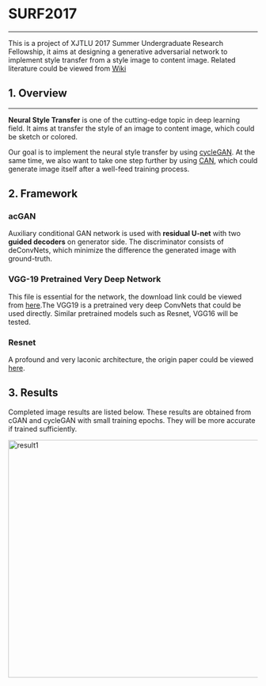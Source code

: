 # SURF2017
-----------------
This is a project of XJTLU 2017 Summer Undergraduate Research Fellowship, it aims at designing a generative adversarial network to implement style transfer from a style image to content image. Related literature could be viewed from [Wiki](https://github.com/LinkWoong/SURF2017/wiki)  
## 1. Overview  
-----------------
**Neural Style Transfer** is one of the cutting-edge topic in deep learning field. It aims at transfer the style of an image to content image, which could be sketch or colored. 

Our goal is to implement the neural style transfer by using [cycleGAN](https://arxiv.org/abs/1705.09966). At the same time, we also want to take one step further by using [CAN](https://arxiv.org/abs/1706.07068), which could generate image itself after a well-feed training process.

## 2. Framework   

### acGAN

Auxiliary conditional GAN network is used with **residual U-net** with two **guided decoders** on generator side. The discriminator consists of deConvNets, which minimize the difference the generated image with ground-truth.

### VGG-19 Pretrained Very Deep Network

This file is essential for the network, the download link could be viewed from [here](https://doc-0g-bk-docs.googleusercontent.com/docs/securesc/2pupit1rkqf499jf32djila3bu315tct/gf720g6apmvbsffanaqje3urb3gae67s/1499508000000/13951467387256278872/05183618345913443837/0Bz7KyqmuGsilZ2RVeVhKY0FyRmc?e=download).The VGG19 is a pretrained very deep ConvNets that could be used directly. Similar pretrained models such as Resnet, VGG16 will be tested.

### Resnet

A profound and very laconic architecture, the origin paper could be viewed [here](https://arxiv.org/abs/1512.03385).

## 3. Results
Completed image results are listed below. These results are obtained from cGAN and cycleGAN with small training epochs. They will be more accurate if trained sufficiently.  

<img src="https://raw.githubusercontent.com/LinkWoong/SURF2017/master/results/result1.jpg" width=1056 height=480 alt="result1">





